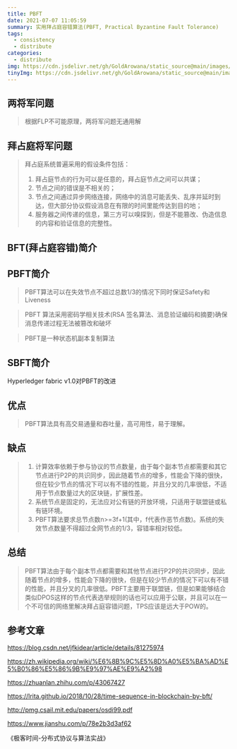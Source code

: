 ```yaml
---
title: PBFT
date: 2021-07-07 11:05:59
summary: 实用拜占庭容错算法(PBFT, Practical Byzantine Fault Tolerance)
tags:
  - consistency
  - distribute
categories:
  - distribute
img: https://cdn.jsdelivr.net/gh/GoldArowana/static_source@main/images/cover/co190-m.jpg
tinyImg: https://cdn.jsdelivr.net/gh/GoldArowana/static_source@main/images/tiny/cover/co190.jpg
---
```



## 两将军问题
> 根据FLP不可能原理，两将军问题无通用解

## 拜占庭将军问题
> 拜占庭系统普遍采用的假设条件包括：
> 1. 拜占庭节点的行为可以是任意的，拜占庭节点之间可以共谋；
> 2. 节点之间的错误是不相关的；
> 3. 节点之间通过异步网络连接，网络中的消息可能丢失、乱序并延时到达，但大部分协议假设消息在有限的时间里能传达到目的地；
> 4. 服务器之间传递的信息，第三方可以嗅探到，但是不能篡改、伪造信息的内容和验证信息的完整性。

## BFT(拜占庭容错)简介

## PBFT简介
> PBFT算法可以在失效节点不超过总数1/3的情况下同时保证Safety和Liveness

> PBFT 算法采用密码学相关技术(RSA 签名算法、消息验证编码和摘要)确保消息传递过程无法被篡改和破坏

> PBFT是一种状态机副本复制算法
## SBFT简介
Hyperledger fabric v1.0对PBFT的改进

## 优点
> PBFT算法具有高交易通量和吞吐量，高可用性，易于理解。

## 缺点
> 1. 计算效率依赖于参与协议的节点数量，由于每个副本节点都需要和其它节点进行P2P的共识同步，因此随着节点的增多，性能会下降的很快，但在较少节点的情况下可以有不错的性能，并且分叉的几率很低，不适用于节点数量过大的区块链，扩展性差。
> 2. 系统节点是固定的，无法应对公有链的开放环境，只适用于联盟链或私
有链环境。
> 3. PBFT算法要求总节点数n>=3f+1(其中，f代表作恶节点数)。系统的失效节点数量不得超过全网节点的1/3，容错率相对较低。

## 总结
> PBFT算法由于每个副本节点都需要和其他节点进行P2P的共识同步，因此随着节点的增多，性能会下降的很快，但是在较少节点的情况下可以有不错的性能，并且分叉的几率很低。PBFT主要用于联盟链，但是如果能够结合类似DPOS这样的节点代表选举规则的话也可以应用于公联，并且可以在一个不可信的网络里解决拜占庭容错问题，TPS应该是远大于POW的。

## 参考文章


https://blog.csdn.net/jfkidear/article/details/81275974

https://zh.wikipedia.org/wiki/%E6%8B%9C%E5%8D%A0%E5%BA%AD%E5%B0%86%E5%86%9B%E9%97%AE%E9%A2%98

https://zhuanlan.zhihu.com/p/43067427

https://lrita.github.io/2018/10/28/time-sequence-in-blockchain-by-bft/

http://pmg.csail.mit.edu/papers/osdi99.pdf

https://www.jianshu.com/p/78e2b3d3af62

《极客时间-分布式协议与算法实战》